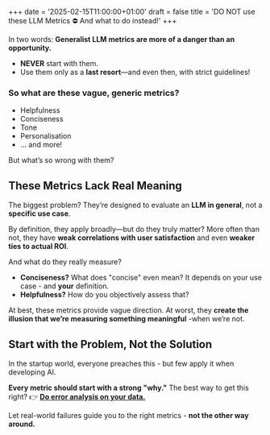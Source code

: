+++
date = '2025-02-15T11:00:00+01:00'
draft = false
title = 'DO NOT use these LLM Metrics ⛔ And what to do instead!'
+++

In two words: **Generalist LLM metrics are more of a danger than an opportunity.**

- **NEVER** start with them.
- Use them only as a **last resort**—and even then, with strict guidelines!

### So what are these vague, generic metrics?

- Helpfulness
- Conciseness
- Tone
- Personalisation
- … and more!

But what’s so wrong with them?

## These Metrics Lack Real Meaning

The biggest problem? They’re designed to evaluate an **LLM in general**, not a **specific use case**.

By definition, they apply broadly—but do they truly matter? More often than not, they have **weak correlations with user satisfaction** and even **weaker ties to actual ROI**.

And what do they really measure?

- **Conciseness?** What does "concise" even mean? It depends on your use case - and **your** definition.
- **Helpfulness?** How do you objectively assess that?

At best, these metrics provide vague direction. At worst, they **create the illusion that we’re measuring something meaningful** -when we’re not.

## Start with the Problem, Not the Solution

In the startup world, everyone preaches this - but few apply it when developing AI.

**Every metric should start with a strong "why."** The best way to get this right?
👉 [**Do error analysis on your data.**](https://dev.to/louis-dupont/error-analysis-stop-guessing-start-fixing-ai-models-338n)

Let real-world failures guide you to the right metrics - **not the other way around.**
